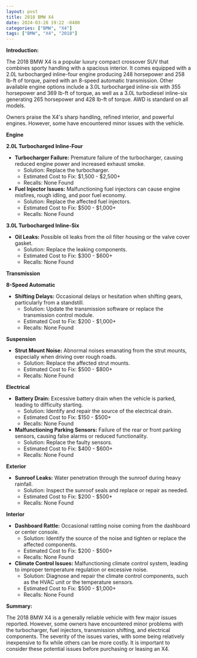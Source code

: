 ```yaml
---
layout: post
title: 2018 BMW X4
date: 2024-03-28 19:22 -0400
categories: ["BMW", "X4"]
tags: ["BMW", "X4", "2018"]
---
```

**Introduction:**

The 2018 BMW X4 is a popular luxury compact crossover SUV that combines sporty handling with a spacious interior. It comes equipped with a 2.0L turbocharged inline-four engine producing 248 horsepower and 258 lb-ft of torque, paired with an 8-speed automatic transmission. Other available engine options include a 3.0L turbocharged inline-six with 355 horsepower and 369 lb-ft of torque, as well as a 3.0L turbodiesel inline-six generating 265 horsepower and 428 lb-ft of torque. AWD is standard on all models.

Owners praise the X4's sharp handling, refined interior, and powerful engines. However, some have encountered minor issues with the vehicle.

**Engine**

**2.0L Turbocharged Inline-Four**

* **Turbocharger Failure:** Premature failure of the turbocharger, causing reduced engine power and increased exhaust smoke.
    * Solution: Replace the turbocharger.
    * Estimated Cost to Fix: $1,500 - $2,500+
    * Recalls: None Found
* **Fuel Injector Issues:** Malfunctioning fuel injectors can cause engine misfires, rough idling, and poor fuel economy.
    * Solution: Replace the affected fuel injectors.
    * Estimated Cost to Fix: $500 - $1,000+
    * Recalls: None Found

**3.0L Turbocharged Inline-Six**

* **Oil Leaks:** Possible oil leaks from the oil filter housing or the valve cover gasket.
    * Solution: Replace the leaking components.
    * Estimated Cost to Fix: $300 - $600+
    * Recalls: None Found

**Transmission**

**8-Speed Automatic**

* **Shifting Delays:** Occasional delays or hesitation when shifting gears, particularly from a standstill.
    * Solution: Update the transmission software or replace the transmission control module.
    * Estimated Cost to Fix: $200 - $1,000+
    * Recalls: None Found

**Suspension**

* **Strut Mount Noise:** Abnormal noises emanating from the strut mounts, especially when driving over rough roads.
    * Solution: Replace the affected strut mounts.
    * Estimated Cost to Fix: $500 - $800+
    * Recalls: None Found

**Electrical**

* **Battery Drain:** Excessive battery drain when the vehicle is parked, leading to difficulty starting.
    * Solution: Identify and repair the source of the electrical drain.
    * Estimated Cost to Fix: $150 - $500+
    * Recalls: None Found
* **Malfunctioning Parking Sensors:** Failure of the rear or front parking sensors, causing false alarms or reduced functionality.
    * Solution: Replace the faulty sensors.
    * Estimated Cost to Fix: $400 - $600+
    * Recalls: None Found

**Exterior**

* **Sunroof Leaks:** Water penetration through the sunroof during heavy rainfall.
    * Solution: Inspect the sunroof seals and replace or repair as needed.
    * Estimated Cost to Fix: $200 - $500+
    * Recalls: None Found

**Interior**

* **Dashboard Rattle:** Occasional rattling noise coming from the dashboard or center console.
    * Solution: Identify the source of the noise and tighten or replace the affected components.
    * Estimated Cost to Fix: $200 - $500+
    * Recalls: None Found
* **Climate Control Issues:** Malfunctioning climate control system, leading to improper temperature regulation or excessive noise.
    * Solution: Diagnose and repair the climate control components, such as the HVAC unit or the temperature sensors.
    * Estimated Cost to Fix: $500 - $1,000+
    * Recalls: None Found

**Summary:**

The 2018 BMW X4 is a generally reliable vehicle with few major issues reported. However, some owners have encountered minor problems with the turbocharger, fuel injectors, transmission shifting, and electrical components. The severity of the issues varies, with some being relatively inexpensive to fix while others can be more costly. It is important to consider these potential issues before purchasing or leasing an X4.
